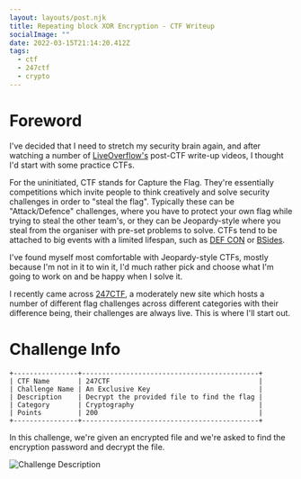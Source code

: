 ```yaml
---
layout: layouts/post.njk
title: Repeating block XOR Encryption - CTF Writeup
socialImage: ""
date: 2022-03-15T21:14:20.412Z
tags:
  - ctf
  - 247ctf
  - crypto
---
```

# Foreword

I've decided that I need to stretch my security brain again, and after watching a number of [LiveOverflow's](https://www.youtube.com/liveoverflow) post-CTF write-up videos, I thought I'd start with some practice CTFs.

For the uninitiated, CTF stands for Capture the Flag. They're essentially competitions which invite people to think creatively and solve security challenges in order to "steal the flag". Typically these can be "Attack/Defence" challenges, where you have to protect your own flag while trying to steal the other team's, or they can be Jeopardy-style where you steal from the organiser with pre-set problems to solve. CTFs tend to be attached to big events with a limited lifespan, such as [DEF CON](https://defcon.org/) or [BSides](https://www.securitybsides.org.uk/).

I've found myself most comfortable with Jeopardy-style CTFs, mostly because I'm not in it to win it, I'd much rather pick and choose what I'm going to work on and be happy when I solve it. 

I recently came across [247CTF](https://247ctf.com), a moderately new site which hosts a number of different flag challenges across different categories with their difference being, their challenges are always live. This is where I'll start out.

# Challenge Info

```
+----------------+--------------------------------------------+
| CTF Name       | 247CTF                                     |
| Challenge Name | An Exclusive Key                           |
| Description    | Decrypt the provided file to find the flag |
| Category       | Cryptography                               |
| Points         | 200                                        |
+----------------+--------------------------------------------+
```

In this challenge, we're given an encrypted file and we're asked to find the encryption password and decrypt the file.

![Challenge Description](/images/screenshot-2022-03-15-at-21.09.34.png)